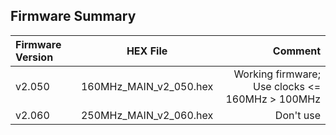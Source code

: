 ## Firmware Summary

| Firmware Version  | HEX File | Comment |
| :---------------- | :------: | ----:   |
| v2.050            |   160MHz_MAIN_v2_050.hex   | Working firmware; Use clocks <= 160MHz > 100MHz   |
| v2.060            |   250MHz_MAIN_v2_060.hex   | Don't use|